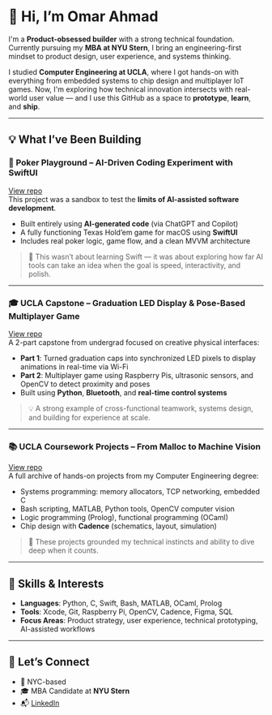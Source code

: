 # 👋 Hi, I’m Omar Ahmad

I'm a **Product-obsessed builder** with a strong technical foundation. Currently pursuing my **MBA at NYU Stern**, I bring an engineering-first mindset to product design, user experience, and systems thinking.

I studied **Computer Engineering at UCLA**, where I got hands-on with everything from embedded systems to chip design and multiplayer IoT games. Now, I'm exploring how technical innovation intersects with real-world user value — and I use this GitHub as a space to **prototype**, **learn**, and **ship**.

---

## 💡 What I’ve Been Building

### 🤖 Poker Playground – AI-Driven Coding Experiment with SwiftUI  
[View repo](https://github.com/omarahmad4/PokerPlayground)  
This project was a sandbox to test the **limits of AI-assisted software development**.

- Built entirely using **AI-generated code** (via ChatGPT and Copilot)  
- A fully functioning Texas Hold’em game for macOS using **SwiftUI**  
- Includes real poker logic, game flow, and a clean MVVM architecture

> 🧪 This wasn’t about learning Swift — it was about exploring how far AI tools can take an idea when the goal is speed, interactivity, and polish.

---

### 🎓 UCLA Capstone – Graduation LED Display & Pose-Based Multiplayer Game  
[View repo](https://github.com/omarahmad4/UCLA-180D-Design-Course)  
A 2-part capstone from undergrad focused on creative physical interfaces:
- **Part 1**: Turned graduation caps into synchronized LED pixels to display animations in real-time via Wi-Fi
- **Part 2**: Multiplayer game using Raspberry Pis, ultrasonic sensors, and OpenCV to detect proximity and poses
- Built using **Python**, **Bluetooth**, and **real-time control systems**

> 💡 A strong example of cross-functional teamwork, systems design, and building for experience at scale.

---

### 📚 UCLA Coursework Projects – From Malloc to Machine Vision  
[View repo](https://github.com/omarahmad4/UCLA-Projects-Courses)  
A full archive of hands-on projects from my Computer Engineering degree:
- Systems programming: memory allocators, TCP networking, embedded C
- Bash scripting, MATLAB, Python tools, OpenCV computer vision
- Logic programming (Prolog), functional programming (OCaml)
- Chip design with **Cadence** (schematics, layout, simulation)

> 🧠 These projects grounded my technical instincts and ability to dive deep when it counts.

---

## 🧰 Skills & Interests

- **Languages**: Python, C, Swift, Bash, MATLAB, OCaml, Prolog  
- **Tools**: Xcode, Git, Raspberry Pi, OpenCV, Cadence, Figma, SQL  
- **Focus Areas**: Product strategy, user experience, technical prototyping, AI-assisted workflows

---


## 💬 Let’s Connect

- 📍 NYC-based
- 🎓 MBA Candidate at **NYU Stern**
- 📬 [LinkedIn](https://linkedin.com/in/omar-ahmad-/)
